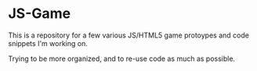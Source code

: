# JS-Game

This is a repository for a few various JS/HTML5 game protoypes and code snippets I'm working on. 

Trying to be more organized, and to re-use code as much as possible.
